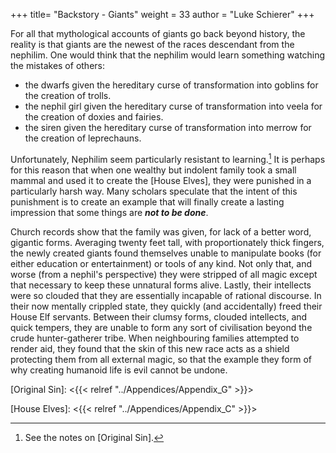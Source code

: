 +++
title= "Backstory - Giants"
weight = 33
author = "Luke Schierer"
+++

For all that mythological accounts of giants go back beyond history, the
reality is that giants are the newest of the races descendant from the
nephilim.  One would think that the nephilim would learn something watching
the mistakes of others: 
* the dwarfs given the hereditary curse of transformation into goblins for 
  the creation of trolls.  
* the nephil girl given the hereditary curse of transformation into veela for
  the creation of doxies and fairies.  
* the siren given the hereditary curse of transformation into merrow for the
  creation of leprechauns.

Unfortunately, Nephilim seem particularly resistant to learning.[^230717-4]
It is perhaps for this reason that when one wealthy but indolent family
took a small mammal and used it to create the [House Elves], they were 
punished in a particularly harsh way.  Many scholars speculate that the 
intent of this punishment is to create an example that will finally create 
a lasting impression that some things are _**not to be done**_.

Church records show that the family was given, for lack of a better word,
gigantic forms.  Averaging twenty feet tall, with proportionately thick
fingers, the newly created giants found themselves unable to manipulate
books (for either education or entertainment) or tools of any kind.  Not
only that, and worse (from a nephil's perspective) they were stripped of
all magic except that necessary to keep these unnatural forms alive.
Lastly, their intellects were so clouded that they are essentially
incapable of rational discourse.  In their now mentally crippled state,
they quickly (and accidentally) freed their House Elf servants.  Between
their clumsy forms, clouded intellects, and quick tempers, they are unable
to form any sort of civilisation beyond the crude hunter-gatherer tribe.
When neighbouring families attempted to render aid, they found that the
skin of this new race acts as a shield protecting them from all external
magic, so that the example they form of why creating humanoid life is evil
cannot be undone.

[^230717-4]: See the notes on [Original Sin].

[Original Sin]: <{{< relref "../Appendices/Appendix_G" >}}>

[House Elves]: <{{< relref "../Appendices/Appendix_C" >}}>